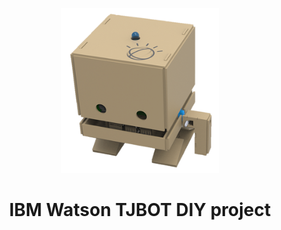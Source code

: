 
<p align="center"> <img src="./misc/tjbot1.png" width="50%"> </p>

# <p align="center"> IBM Watson TJBOT DIY project </p>


